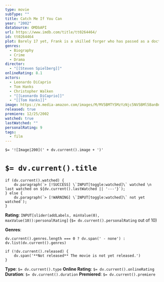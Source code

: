 ```yaml
---
type: movie
subType: ""
title: Catch Me If You Can
year: "2002"
dataSource: OMDbAPI
url: https://www.imdb.com/title/tt0264464/
id: tt0264464
plot: Barely 17 yet, Frank is a skilled forger who has passed as a doctor, lawyer and pilot. FBI agent Carl becomes obsessed with tracking down the con man, who only revels in the pursuit.
genres:
  - Biography
  - Crime
  - Drama
director:
  - "[[Steven Spielberg]]"
onlineRating: 8.1
actors:
  - Leonardo DiCaprio
  - Tom Hanks
  - Christopher Walken
  - "[[Leonardo DiCaprio]]"
  - "[[Tom Hanks]]"
image: https://m.media-amazon.com/images/M/MV5BMTY5MzYzNjc5NV5BMl5BanBnXkFtZTYwNTUyNTc2._V1_SX300.jpg
released: true
premiere: 12/25/2002
watched: true
lastWatched: ""
personalRating: 9
tags:
  - film
---
```


`$= '![Image|200](' + dv.current().image + ')'`

# `$= dv.current().title`

```dataviewjs
if (dv.current().watched) {
	dv.paragraph(`> [!SUCCESS] \`INPUT[toggle:watched]\` watched \n last watched on ${dv.current().lastWatched || '---'}`);
} else {
	dv.paragraph(`> [!WARNING] \`INPUT[toggle:watched]\` not yet watched`);
}
```

**Rating**:  `INPUT[slider(addLabels, minValue(0), maxValue(10)):personalRating]` (`$= dv.current().personalRating` out of 10)

**Genres**:
```dataviewjs
dv.current().genres.length === 0 ? dv.span(' - none') : dv.list(dv.current().genres)
```

```dataviewjs
if (!dv.current().released) {
	dv.span('**Not released** The movie is not yet released.')
}
```

**Type**: `$= dv.current().type`
**Online Rating**: `$= dv.current().onlineRating`
**Duration**:  `$= dv.current().duration`
**Premiered**: `$= dv.current().premiere`